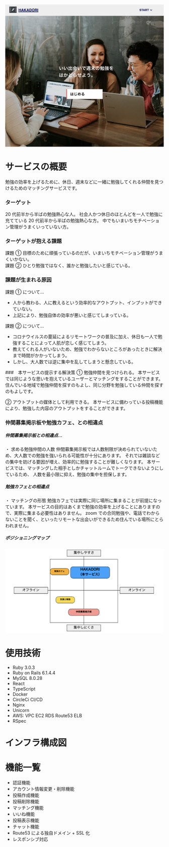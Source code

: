 ![Main Image](/front/app/src/assets/readme-main-image.png)

# サービスの概要

勉強の効率を上げるために、休日、週末などに一緒に勉強してくれる仲間を見つけるためのマッチングサービスです。

### ターゲット

20 代前半から半ばの勉強熱心な人。
社会人かつ休日のほとんどを一人で勉強に充てている 20 代前半から半ばの勉強熱心な方。
中でもいまいちモチベーション管理がうまくいっていない方。

### ターゲットが抱える課題

課題 ① 目標のために頑張っているのだが、いまいちモチベーション管理がうまくいかない。  
課題 ② ひとり勉強ではなく、誰かと勉強したいと感じている。

### 課題が生まれる原因

課題 ① について...

- 人から教わる、人に教えるという効率的なアウトプット、インプットができていない。
- 上記により、勉強自体の効率が悪いと感じてしまっている。

課題 ② について...

- コロナウイルスの蔓延によるリモートワークの普及に加え、休日も一人で勉強することによって人肌が恋しく感じてしまう。
- 教えてくれる人がいないため、勉強でわからないところがあったときに解決まで時間がかかってしまう。
- しかし、大人数では逆に集中を乱してしまうと懸念している。

###　本サービスの提示する解決策
① 勉強仲間を見つけられる。
本サービスでは同じような思いを抱えているユーザーとマッチングをすることができます。
住んでいる地域で勉強仲間を探すのもよし、同じ分野を勉強している仲間を探すのもよしです。

② アウトプットの媒体として利用できる。
本サービスに備わっている投稿機能により、勉強した内容のアウトプットをすることができます。

### 仲間募集掲示板や勉強カフェ、との相違点

##### 仲間募集掲示板との相違点...

・ 求める勉強仲間の人数
仲間募集掲示板では人数制限が決められていないため、大人数での勉強を強いられる可能性が十分にあります。
それでは雑談などの集中を妨げる要因が増え、効率的に勉強することが難しくなります。
本サービスでは、マッチングした相手としかチャットルームでトークできないようにしているため、
人数を最小限に抑え、勉強の集中を担保します。

##### 勉強カフェとの相違点

・ マッチングの形態
勉強カフェでは実際に同じ場所に集まることが前提になっています。
本サービスの目的はあくまで勉強の効率を上げることにありますので、実際に集まる必要性はありません。
zoom での合同勉強や、電話でわからないことを聞く、といったリモートな出会いができるため住んでいる場所にとらわれません。

##### ポジショニングマップ

![Position Image](/front/app/src/assets/positioning-map-image.png)

# 使用技術

- Ruby 3.0.3
- Ruby on Rails 6.1.4.4
- MySQL 8.0.28
- React
- TypeScript
- Docker
- CircleCi CI/CD
- Nginx
- Unicorn
- AWS: VPC EC2 RDS Route53 ELB
- RSpec

# インフラ構成図

# 機能一覧

- 認証機能
- アカウント情報変更・削除機能
- 投稿作成機能
- 投稿削除機能
- マッチング機能
- いいね機能
- 投稿表示機能
- チャット機能
- Route53 による独自ドメイン + SSL 化
- レスポンシブ対応
